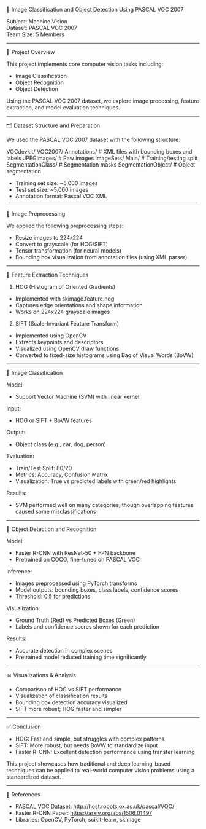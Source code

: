 
🧠 Image Classification and Object Detection Using PASCAL VOC 2007

Subject: Machine Vision  
Dataset: PASCAL VOC 2007  
Team Size: 5 Members  

---

📌 Project Overview

This project implements core computer vision tasks including:

- Image Classification
- Object Recognition
- Object Detection

Using the PASCAL VOC 2007 dataset, we explore image processing, feature extraction, and model evaluation techniques.

---

🗂 Dataset Structure and Preparation

We used the PASCAL VOC 2007 dataset with the following structure:

VOCdevkit/
  VOC2007/
    Annotations/          # XML files with bounding boxes and labels
    JPEGImages/           # Raw images
    ImageSets/
      Main/               # Training/testing split
    SegmentationClass/    # Segmentation masks
    SegmentationObject/   # Object segmentation

- Training set size: ~5,000 images  
- Test set size: ~5,000 images  
- Annotation format: Pascal VOC XML  

---

🧹 Image Preprocessing

We applied the following preprocessing steps:

- Resize images to 224x224
- Convert to grayscale (for HOG/SIFT)
- Tensor transformation (for neural models)
- Bounding box visualization from annotation files (using XML parser)

---

🧬 Feature Extraction Techniques

1. HOG (Histogram of Oriented Gradients)
- Implemented with skimage.feature.hog
- Captures edge orientations and shape information
- Works on 224x224 grayscale images

2. SIFT (Scale-Invariant Feature Transform)
- Implemented using OpenCV
- Extracts keypoints and descriptors
- Visualized using OpenCV draw functions
- Converted to fixed-size histograms using Bag of Visual Words (BoVW)

---

🧠 Image Classification

Model:
- Support Vector Machine (SVM) with linear kernel

Input:
- HOG or SIFT + BoVW features

Output:
- Object class (e.g., car, dog, person)

Evaluation:
- Train/Test Split: 80/20
- Metrics: Accuracy, Confusion Matrix
- Visualization: True vs predicted labels with green/red highlights

Results:
- SVM performed well on many categories, though overlapping features caused some misclassifications

---

🎯 Object Detection and Recognition

Model:
- Faster R-CNN with ResNet-50 + FPN backbone  
- Pretrained on COCO, fine-tuned on PASCAL VOC

Inference:
- Images preprocessed using PyTorch transforms
- Model outputs: bounding boxes, class labels, confidence scores
- Threshold: 0.5 for predictions

Visualization:
- Ground Truth (Red) vs Predicted Boxes (Green)
- Labels and confidence scores shown for each prediction

Results:
- Accurate detection in complex scenes
- Pretrained model reduced training time significantly

---

📊 Visualizations & Analysis

- Comparison of HOG vs SIFT performance
- Visualization of classification results
- Bounding box detection accuracy visualized
- SIFT more robust; HOG faster and simpler

---

✅ Conclusion

- HOG: Fast and simple, but struggles with complex patterns  
- SIFT: More robust, but needs BoVW to standardize input  
- Faster R-CNN: Excellent detection performance using transfer learning  

This project showcases how traditional and deep learning-based techniques can be applied to real-world computer vision problems using a standardized dataset.

---

📘 References

- PASCAL VOC Dataset: http://host.robots.ox.ac.uk/pascal/VOC/
- Faster R-CNN Paper: https://arxiv.org/abs/1506.01497
- Libraries: OpenCV, PyTorch, scikit-learn, skimage
